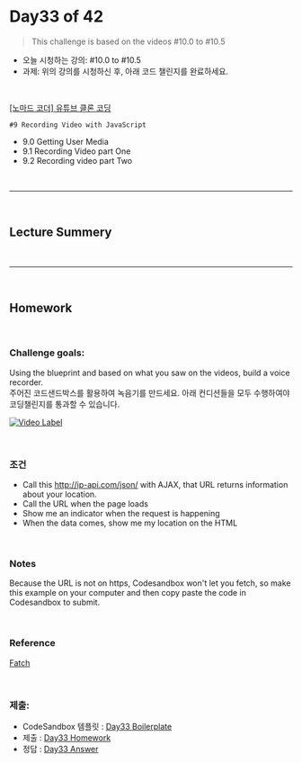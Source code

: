 
# Day33 of 42

> This challenge is based on the videos #10.0 to #10.5

- 오늘 시청하는 강의: #10.0 to #10.5
- 과제: 위의 강의를 시청하신 후, 아래 코드 챌린지를 완료하세요.

<br/>

[[노마드 코더] 유튜브 클론 코딩](https://academy.nomadcoders.co/courses/enrolled/435438)

`#9 Recording Video with JavaScript`
- 9.0 Getting User Media 
- 9.1 Recording Video part One 
- 9.2 Recording video part Two 
 
<br/>

---

<br/>

## Lecture Summery

<br/>

---

<br/>

## Homework 


 
<br/>

### Challenge goals:
Using the blueprint and based on what you saw on the videos, build a voice recorder.   
주어진 코드샌드박스를 활용하여 녹음기를 만드세요. 아래 컨디션들을 모두 수행하여야 코딩챌린지를 통과할 수 있습니다.

[![Video Label](http://img.youtube.com/vi/ou9U971nJ-E/0.jpg)](https://youtu.be/ou9U971nJ-E)

<br/>

### 조건
- Call this http://ip-api.com/json/ with AJAX, that URL returns information about your location.
- Call the URL when the page loads
- Show me an indicator when the request is happening
- When the data comes, show me my location on the HTML

<br/>

### Notes
Because the URL is not on https, Codesandbox won't let you fetch, so make this example on your computer and then copy paste the code in Codesandbox to submit.

<br/>

### Reference
[Fatch](https://developer.mozilla.org/en-US/docs/Web/API/Fetch_API)

<br/>

### 제출:
- CodeSandbox 템플릿 : [Day33 Boilerplate](https://codesandbox.io/s/geo-blueprint-g205i)
- 제출 : [Day33 Homework](https://codesandbox.io/s/geo-blueprint-fcpt7)
- 정답 : [Day33 Answer]()
